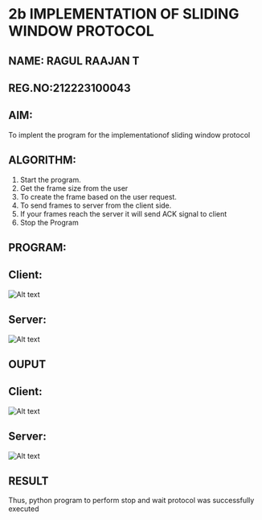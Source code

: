 # 2b IMPLEMENTATION OF SLIDING WINDOW PROTOCOL
## NAME: RAGUL RAAJAN T
## REG.NO:212223100043
## AIM:
To implent the program for the implementationof sliding window protocol
## ALGORITHM:
1. Start the program.
2. Get the frame size from the user
3. To create the frame based on the user request.
4. To send frames to server from the client side.
5. If your frames reach the server it will send ACK signal to client
6. Stop the Program
## PROGRAM:
  ## Client:
  ![Alt text](<../Screenshot 2024-09-06 141646.png>)
  ## Server:
  ![Alt text](<../Screenshot 2024-09-06 141746.png>)
## OUPUT
  ## Client:
  ![Alt text](../2bclient.png)
  ## Server:
  ![Alt text](../2bserver.png)
## RESULT
Thus, python program to perform stop and wait protocol was successfully executed
